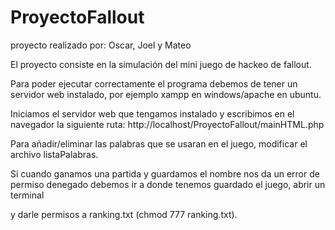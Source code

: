 # ProyectoFallout

proyecto realizado por: Oscar, Joel y Mateo

El proyecto consiste en la simulación del mini juego de hackeo de fallout.

Para poder ejecutar correctamente el programa debemos de tener un servidor web instalado, por ejemplo xampp en windows/apache en ubuntu.

Iniciamos el servidor web que tengamos instalado y escribimos en el navegador la siguiente ruta: http://localhost/ProyectoFallout/mainHTML.php

Para añadir/eliminar las palabras que se usaran en el juego, modificar el archivo listaPalabras.

Si cuando ganamos una partida y guardamos el nombre nos da un error de permiso denegado debemos ir a donde tenemos guardado el juego, abrir un terminal 

y darle permisos a ranking.txt (chmod 777 ranking.txt).
